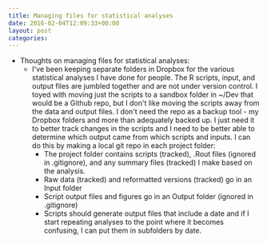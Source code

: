 ```yaml
---
title: Managing files for statistical analyses
date: 2016-02-04T12:09:33+00:00
layout: post
categories:
---
```

  * Thoughts on managing files for statistical analyses:
      * I've been keeping separate folders in Dropbox for the various statistical analyses I have done for people. The R scripts, input, and output files are jumbled together and are not under version control. I toyed with moving just the scripts to a sandbox folder in ~/Dev that would be a Github repo, but I don't like moving the scripts away from the data and output files. I don't need the repo as a backup tool - my Dropbox folders and more than adequately backed up. I just need it to better track changes in the scripts and I need to be better able to determine which output came from which scripts and inputs. I can do this by making a local git repo in each project folder:
          * The project folder contains scripts (tracked), .Rout files (ignored in .gitignore), and any summary files (tracked) I make based on the analysis.
          * Raw data (tracked) and reformatted versions (tracked) go in an Input folder
          * Script output files and figures go in an Output folder (ignored in .gitignore)
          * Scripts should generate output files that include a date and if I start repeating analyses to the point where it becomes confusing, I can put them in subfolders by date.
